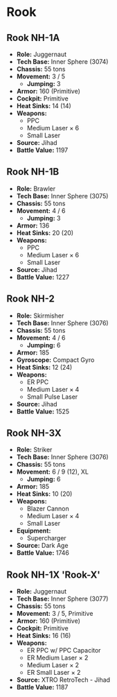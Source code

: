 # Rook
## Rook NH-1A
- **Role:** Juggernaut
- **Tech Base:** Inner Sphere (3074)
- **Chassis:** 55 tons
- **Movement:** 3 / 5
  - **Jumping:** 3
- **Armor:** 160 (Primitive)
- **Cockpit:** Primitive
- **Heat Sinks:** 14 (14)
- **Weapons:**
  - PPC
  - Medium Laser × 6
  - Small Laser
- **Source:** Jihad
- **Battle Value:** 1197

## Rook NH-1B
- **Role:** Brawler
- **Tech Base:** Inner Sphere (3075)
- **Chassis:** 55 tons
- **Movement:** 4 / 6
  - **Jumping:** 3
- **Armor:** 136
- **Heat Sinks:** 20 (20)
- **Weapons:**
  - PPC
  - Medium Laser × 6
  - Small Laser
- **Source:** Jihad
- **Battle Value:** 1227

## Rook NH-2
- **Role:** Skirmisher
- **Tech Base:** Inner Sphere (3076)
- **Chassis:** 55 tons
- **Movement:** 4 / 6
  - **Jumping:** 6
- **Armor:** 185
- **Gyroscope:** Compact Gyro
- **Heat Sinks:** 12 (24)
- **Weapons:**
  - ER PPC
  - Medium Laser × 4
  - Small Pulse Laser
- **Source:** Jihad
- **Battle Value:** 1525

## Rook NH-3X
- **Role:** Striker
- **Tech Base:** Inner Sphere (3076)
- **Chassis:** 55 tons
- **Movement:** 6 / 9 (12), XL
  - **Jumping:** 6
- **Armor:** 185
- **Heat Sinks:** 10 (20)
- **Weapons:**
  - Blazer Cannon
  - Medium Laser × 4
  - Small Laser
- **Equipment:**
  - Supercharger
- **Source:** Dark Age
- **Battle Value:** 1746

## Rook NH-1X 'Rook-X'
- **Role:** Juggernaut
- **Tech Base:** Inner Sphere (3077)
- **Chassis:** 55 tons
- **Movement:** 3 / 5, Primitive
- **Armor:** 160 (Primitive)
- **Cockpit:** Primitive
- **Heat Sinks:** 16 (16)
- **Weapons:**
  - ER PPC w/ PPC Capacitor
  - ER Medium Laser × 2
  - Medium Laser × 2
  - ER Small Laser × 2
- **Source:** XTRO RetroTech - Jihad
- **Battle Value:** 1187

